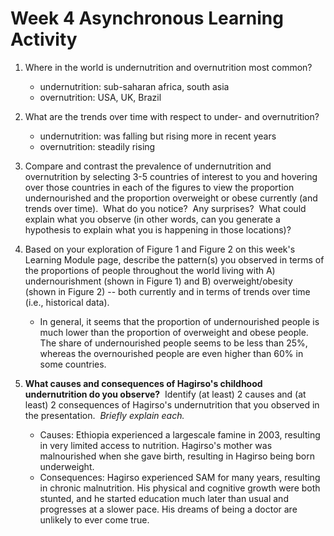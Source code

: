 # Week 4 Asynchronous Learning Activity
1. Where in the world is undernutrition and overnutrition most common?
	- undernutrition: sub-saharan africa, south asia
	- overnutrition: USA, UK, Brazil
1. What are the trends over time with respect to under- and overnutrition?
	- undernutrition: was falling but rising more in recent years
	- overnutrition: steadily rising
1. Compare and contrast the prevalence of undernutrition and overnutrition by selecting 3-5 countries of interest to you and hovering over those countries in each of the figures to view the proportion undernourished and the proportion overweight or obese currently (and trends over time).  What do you notice?  Any surprises?  What could explain what you observe (in other words, can you generate a hypothesis to explain what you is happening in those locations)?

1. Based on your exploration of Figure 1 and Figure 2 on this week's Learning Module page, describe the pattern(s) you observed in terms of the proportions of people throughout the world living with A) undernourishment (shown in Figure 1) and B) overweight/obesity (shown in Figure 2) -- both currently and in terms of trends over time (i.e., historical data). 
	- In general, it seems that the proportion of undernourished people is much lower than the proportion of overweight and obese people. The share of undernourished people seems to be less than 25%, whereas the overnourished people are even higher than 60% in some countries. 
2. **What causes and consequences of Hagirso's childhood undernutrition do you observe?**  Identify (at least) 2 causes and (at least) 2 consequences of Hagirso's undernutrition that you observed in the presentation.  _Briefly explain each._
	- Causes: Ethiopia experienced a largescale famine in 2003, resulting in very limited access to nutrition. Hagirso's mother was malnourished when she gave birth, resulting in Hagirso being born underweight.
	- Consequences: Hagirso experienced SAM for many years, resulting in chronic malnutrition. His physical and cognitive growth were both stunted, and he started education much later than usual and progresses at a slower pace. His dreams of being a doctor are unlikely to ever come true. 